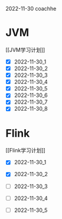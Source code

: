 2022-11-30 coachhe

# JVM

[[JVM学习计划]]

- [x] 2022-11-30\_1
- [x] 2022-11-30\_2
- [x] 2022-11-30\_3
- [x] 2022-11-30\_4
- [x] 2022-11-30\_5
- [x] 2022-11-30\_6
- [x] 2022-11-30\_7
- [x] 2022-11-30\_8

# Flink

[[Flink学习计划]]

- [x] 2022-11-30\_1
- [x] 2022-11-30\_2
- [ ] 2022-11-30\_3
- [ ] 2022-11-30\_4
- [ ] 2022-11-30\_5

